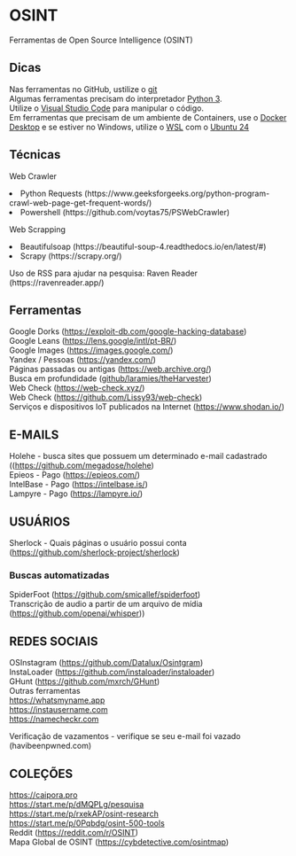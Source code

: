 # OSINT
Ferramentas de Open Source Intelligence (OSINT)<br />
## Dicas
Nas ferramentas no GitHub, ustilize o [git](https://git-scm.com/downloads)<br /> 
Algumas ferramentas precisam do interpretador [Python 3](https://www.python.org/downloads/).<br /> 
Utilize o [Visual Studio Code](https://code.visualstudio.com/download) para manipular o código.<br />
Em ferramentas que precisam de um ambiente de Containers, use o [Docker Desktop](https://www.docker.com/products/docker-desktop/) e se estiver no Windows, utilize o [WSL](https://learn.microsoft.com/pt-br/windows/wsl/install) com o [Ubuntu 24](https://apps.microsoft.com/detail/9nz3klhxdjp5?hl=en-us&gl=US)
## Técnicas
Web Crawler <br />
  <li>Python Requests (https://www.geeksforgeeks.org/python-program-crawl-web-page-get-frequent-words/)<br />
  <li>Powershell (https://github.com/voytas75/PSWebCrawler)<p />
Web Scrapping<br />
  <li>Beautifulsoap (https://beautiful-soup-4.readthedocs.io/en/latest/#)<br />
  <li>Scrapy (https://scrapy.org/)<p />
Uso de RSS para ajudar na pesquisa: Raven Reader (https://ravenreader.app/)<br />

## Ferramentas<br />
Google Dorks (https://exploit-db.com/google-hacking-database)<br />
Google Leans (https://lens.google/intl/pt-BR/)<br />
Google Images (https://images.google.com/)<br />
Yandex / Pessoas (https://yandex.com/)<br />
Páginas passadas ou antigas (https://web.archive.org/)<br />
Busca em profundidade ([github/laramies/theHarvester](https://github.com/laramies/theHarvester))<br />
Web Check (https://web-check.xyz/)<br />
Web Check (https://github.com/Lissy93/web-check)<br />
Serviços e dispositivos IoT publicados na Internet (https://www.shodan.io/)<br />
## E-MAILS
Holehe - busca sites que possuem um determinado e-mail cadastrado ((https://github.com/megadose/holehe)<br />
Epieos - Pago (https://epieos.com/)<br />
IntelBase - Pago (https://intelbase.is/)<br />
Lampyre - Pago (https://lampyre.io/)<br />
## USUÁRIOS
Sherlock - Quais páginas o usuário possui conta (https://github.com/sherlock-project/sherlock)<br />

### Buscas automatizadas<br />
SpiderFoot (https://github.com/smicallef/spiderfoot)<br />
Transcrição de audio a partir de um arquivo de mídia (https://github.com/openai/whisper))<br />

## REDES SOCIAIS
OSInstagram (https://github.com/Datalux/Osintgram)<br />
InstaLoader (https://github.com/instaloader/instaloader)<br />
GHunt (https://github.com/mxrch/GHunt)<br />
Outras ferramentas<br />
https://whatsmyname.app<br />
https://instausername.com<br />
https://namecheckr.com<br />

Verificação de vazamentos - verifique se seu e-mail foi vazado (havibeenpwned.com) <br />

## COLEÇÕES
https://caipora.pro<br />
https://start.me/p/dMQPLg/pesquisa<br />
https://start.me/p/rxekAP/osint-research<br />
https://start.me/p/0Pqbdg/osint-500-tools<br />
Reddit (https://reddit.com/r/OSINT)<br />
Mapa Global de OSINT (https://cybdetective.com/osintmap)<br />

